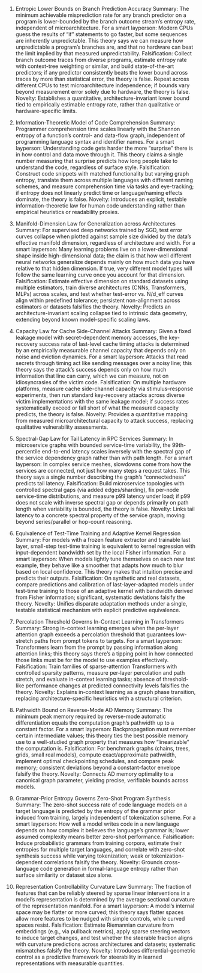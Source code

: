 1) Entropic Lower Bounds on Branch Prediction Accuracy
Summary: The minimum achievable misprediction rate for any branch predictor on a program is lower-bounded by the branch outcome stream’s entropy rate, independent of microarchitecture.
For a smart layperson: Modern CPUs guess the results of “if” statements to go faster, but some sequences are inherently unpredictable. This theory says we can measure how unpredictable a program’s branches are, and that no hardware can beat the limit implied by that measured unpredictability.
Falsification: Collect branch outcome traces from diverse programs, estimate entropy rate with context-tree weighting or similar, and build state-of-the-art predictors; if any predictor consistently beats the lower bound across traces by more than statistical error, the theory is false. Repeat across different CPUs to test microarchitecture independence; if bounds vary beyond measurement error solely due to hardware, the theory is false.
Novelty: Establishes a quantitative, architecture-invariant lower bound tied to empirically estimable entropy rate, rather than qualitative or hardware-specific limits.

2) Information-Theoretic Model of Code Comprehension
Summary: Programmer comprehension time scales linearly with the Shannon entropy of a function’s control- and data-flow graph, independent of programming language syntax and identifier names.
For a smart layperson: Understanding code gets harder the more “surprise” there is in how control and data move through it. This theory claims a single number measuring that surprise predicts how long people take to understand the code, regardless of surface style.
Falsification: Construct code snippets with matched functionality but varying graph entropy, translate them across multiple languages with different naming schemes, and measure comprehension time via tasks and eye-tracking; if entropy does not linearly predict time or language/naming effects dominate, the theory is false.
Novelty: Introduces an explicit, testable information-theoretic law for human code understanding rather than empirical heuristics or readability proxies.

3) Manifold-Dimension Law for Generalization across Architectures
Summary: For supervised deep networks trained by SGD, test error curves collapse when plotted against sample size divided by the data’s effective manifold dimension, regardless of architecture and width.
For a smart layperson: Many learning problems live on a lower-dimensional shape inside high-dimensional data; the claim is that how well different neural networks generalize depends mainly on how much data you have relative to that hidden dimension. If true, very different model types will follow the same learning curve once you account for that dimension.
Falsification: Estimate effective dimension on standard datasets using multiple estimators, train diverse architectures (CNNs, Transformers, MLPs) across scales, and test whether test-error vs. N/d_eff curves align within predefined tolerance; persistent non-alignment across estimators or datasets falsifies the theory.
Novelty: Predicts an architecture-invariant scaling collapse tied to intrinsic data geometry, extending beyond known model-specific scaling laws.

4) Capacity Law for Cache Side-Channel Attacks
Summary: Given a fixed leakage model with secret-dependent memory accesses, the key-recovery success rate of last-level cache timing attacks is determined by an empirically measurable channel capacity that depends only on noise and eviction dynamics.
For a smart layperson: Attacks that read secrets through timing act like sending messages over a noisy line; this theory says the attack’s success depends only on how much information that line can carry, which we can measure, not on idiosyncrasies of the victim code.
Falsification: On multiple hardware platforms, measure cache side-channel capacity via stimulus–response experiments, then run standard key-recovery attacks across diverse victim implementations with the same leakage model; if success rates systematically exceed or fall short of what the measured capacity predicts, the theory is false.
Novelty: Provides a quantitative mapping from measured microarchitectural capacity to attack success, replacing qualitative vulnerability assessments.

5) Spectral-Gap Law for Tail Latency in RPC Services
Summary: In microservice graphs with bounded service-time variability, the 99th-percentile end-to-end latency scales inversely with the spectral gap of the service dependency graph rather than with path length.
For a smart layperson: In complex service meshes, slowdowns come from how the services are connected, not just how many steps a request takes. This theory says a single number describing the graph’s “connectedness” predicts tail latency.
Falsification: Build microservice topologies with controlled spectral gaps (via added edges/sharding), fix per-node service-time distributions, and measure p99 latency under load; if p99 does not scale with inverse spectral gap or depends primarily on path length when variability is bounded, the theory is false.
Novelty: Links tail latency to a concrete spectral property of the service graph, moving beyond series/parallel or hop-count reasoning.

6) Equivalence of Test-Time Training and Adaptive Kernel Regression
Summary: For models with a frozen feature extractor and trainable last layer, small-step test-time training is equivalent to kernel regression with input-dependent bandwidth set by the local Fisher information.
For a smart layperson: When models lightly tune themselves on each new test example, they behave like a smoother that adapts how much to blur based on local confidence. This theory makes that intuition precise and predicts their outputs.
Falsification: On synthetic and real datasets, compare predictions and calibration of last-layer-adapted models under test-time training to those of an adaptive kernel with bandwidth derived from Fisher information; significant, systematic deviations falsify the theory.
Novelty: Unifies disparate adaptation methods under a single, testable statistical mechanism with explicit predictive equivalence.

7) Percolation Threshold Governs In-Context Learning in Transformers
Summary: Strong in-context learning emerges when the per-layer attention graph exceeds a percolation threshold that guarantees low-stretch paths from prompt tokens to targets.
For a smart layperson: Transformers learn from the prompt by passing information along attention links; this theory says there’s a tipping point in how connected those links must be for the model to use examples effectively.
Falsification: Train families of sparse-attention Transformers with controlled sparsity patterns, measure per-layer percolation and path stretch, and evaluate in-context learning tasks; absence of threshold-like performance changes at predicted connectivity levels falsifies the theory.
Novelty: Explains in-context learning as a graph phase transition, replacing architecture-specific heuristics with a structural criterion.

8) Pathwidth Bound on Reverse-Mode AD Memory
Summary: The minimum peak memory required by reverse-mode automatic differentiation equals the computation graph’s pathwidth up to a constant factor.
For a smart layperson: Backpropagation must remember certain intermediate values; this theory ties the best possible memory use to a well-studied graph property that measures how “linearizable” the computation is.
Falsification: For benchmark graphs (chains, trees, grids, small real models), compute exact/approximate pathwidth, implement optimal checkpointing schedules, and compare peak memory; consistent deviations beyond a constant-factor envelope falsify the theory.
Novelty: Connects AD memory optimality to a canonical graph parameter, yielding precise, verifiable bounds across models.

9) Grammar-Prior Entropy Governs Zero-Shot Program Synthesis
Summary: The zero-shot success rate of code language models on a target language is predicted by the entropy of the grammar prior induced from training, largely independent of tokenization scheme.
For a smart layperson: How well a model writes code in a new language depends on how complex it believes the language’s grammar is; lower assumed complexity means better zero-shot performance.
Falsification: Induce probabilistic grammars from training corpora, estimate their entropies for multiple target languages, and correlate with zero-shot synthesis success while varying tokenization; weak or tokenization-dependent correlations falsify the theory.
Novelty: Grounds cross-language code generation in formal-language entropy rather than surface similarity or dataset size alone.

10) Representation Controllability Curvature Law
Summary: The fraction of features that can be reliably steered by sparse linear interventions in a model’s representation is determined by the average sectional curvature of the representation manifold.
For a smart layperson: A model’s internal space may be flatter or more curved; this theory says flatter spaces allow more features to be nudged with simple controls, while curved spaces resist.
Falsification: Estimate Riemannian curvature from embeddings (e.g., via pullback metrics), apply sparse steering vectors to induce target changes, and test whether the steerable fraction aligns with curvature predictions across architectures and datasets; systematic mismatches falsify the theory.
Novelty: Introduces differential-geometric control as a predictive framework for steerability in learned representations with measurable quantities.
